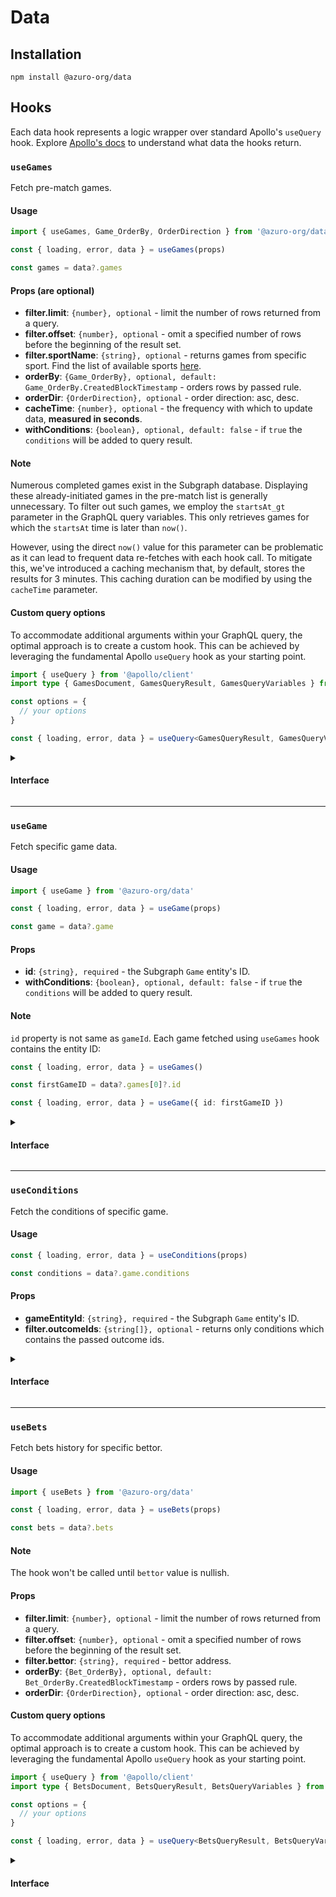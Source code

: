 # Data

## Installation

```
npm install @azuro-org/data
```

## Hooks

Each data hook represents a logic wrapper over standard Apollo's `useQuery` hook. Explore [Apollo's docs](https://www.apollographql.com/docs/react/api/react/hooks#usequery) to understand what data the hooks return.


### `useGames`

Fetch pre-match games.

#### Usage

```ts
import { useGames, Game_OrderBy, OrderDirection } from '@azuro-org/data'

const { loading, error, data } = useGames(props)

const games = data?.games
```

#### Props (are optional)

- **filter.limit**: `{number}, optional` - limit the number of rows returned from a query.
- **filter.offset**: `{number}, optional` - omit a specified number of rows before the beginning of the result set.
- **filter.sportName**: `{string}, optional` - returns games from specific sport. Find the list of available sports [here](https://thegraph.azuro.org/subgraphs/name/azuro-protocol/azuro-api-polygon-v2/graphql?query=%7B%0A++sports+%7B%0A++++name%0A++%7D%0A%7D).
- **orderBy**: `{Game_OrderBy}, optional, default: Game_OrderBy.CreatedBlockTimestamp` - orders rows by passed rule.
- **orderDir**: `{OrderDirection}, optional` - order direction: asc, desc.
- **cacheTime**: `{number}, optional` - the frequency with which to update data, **measured in seconds**.
- **withConditions**: `{boolean}, optional, default: false` - if `true` the `conditions` will be added to query result.

#### Note

Numerous completed games exist in the Subgraph database. Displaying these already-initiated games in the pre-match list is generally unnecessary. To filter out such games, we employ the `startsAt_gt` parameter in the GraphQL query variables. This only retrieves games for which the `startsAt` time is later than `now()`.

However, using the direct `now()` value for this parameter can be problematic as it can lead to frequent data re-fetches with each hook call. To mitigate this, we've introduced a caching mechanism that, by default, stores the results for 3 minutes. This caching duration can be modified by using the `cacheTime` parameter.

#### Custom query options

To accommodate additional arguments within your GraphQL query, the optimal approach is to create a custom hook. This can be achieved by leveraging the fundamental Apollo `useQuery` hook as your starting point.

```ts
import { useQuery } from '@apollo/client'
import type { GamesDocument, GamesQueryResult, GamesQueryVariables } from '@azuro-org/data'

const options = {
  // your options
}

const { loading, error, data } = useQuery<GamesQueryResult, GamesQueryVariables>(GamesDocument, options)
```

<details>
<summary><h4>Interface</h4></summary>

```ts
useGames(props: Props): QueryResult<Data>

type Props = {
  filter?: {
    limit?: number
    offset?: number
    sportName?: string
  }
  orderBy?: Game_OrderBy
  orderDir?: OrderDirection
  cacheTime?: number
  withConditions?: boolean
}

type Data = { 
  games: Array<{ 
    id: string
    gameId: any
    title?: string | null
    startsAt: any
    sport: { 
      slug: string
      name: string 
    }
    league: {
      slug: string
      name: string
      country: { 
        slug: string
        name: string 
      } 
    }
    participants: Array<{ 
      image?: string | null
      name: string 
    }>
    conditions: Array<{
      id: string
      conditionId: any
      core: {
        address: string
        liquidityPool: {
          address: string
        }
      }
      outcomes: Array<{
        outcomeId: any
        odds: any
      }>
    }>
  }> 
}
```
</details>

---

### `useGame`

Fetch specific game data.

#### Usage

```ts
import { useGame } from '@azuro-org/data'

const { loading, error, data } = useGame(props)

const game = data?.game
```

#### Props

- **id**: `{string}, required` - the Subgraph `Game` entity's ID.
- **withConditions**: `{boolean}, optional, default: false` - if `true` the `conditions` will be added to query result.

#### Note

`id` property is not same as `gameId`. Each game fetched using `useGames` hook contains the entity ID: 

```ts
const { loading, error, data } = useGames()

const firstGameID = data?.games[0]?.id
```

```ts
const { loading, error, data } = useGame({ id: firstGameID })
```

<details>
<summary><h4>Interface</h4></summary>

```ts
useGame(props: Props): QueryResult<Data>

type Props = {
  id: string
  withConditions?: boolean
}

type Data = { 
  game: { 
    id: string
    gameId: any
    title?: string | null
    startsAt: any
    sport: { 
      slug: string
      name: string 
    }
    league: {
      slug: string
      name: string
      country: { 
        slug: string
        name: string 
      } 
    }
    participants: Array<{ 
      image?: string | null
      name: string 
    }>
    conditions: Array<{
      id: string
      conditionId: any
      core: {
        address: string
        liquidityPool: {
          address: string
        }
      }
      outcomes: Array<{
        outcomeId: any
        odds: any
      }>
    }>
  } 
}
```
</details>

---

### `useConditions`

Fetch the conditions of specific game.

#### Usage

```ts
const { loading, error, data } = useConditions(props)

const conditions = data?.game.conditions
```

#### Props

- **gameEntityId**: `{string}, required` - the Subgraph `Game` entity's ID.
- **filter.outcomeIds**: `{string[]}, optional` - returns only conditions which contains the passed outcome ids.

<details>
<summary><h4>Interface</h4></summary>

```ts
useConditions(props: Props): QueryResult<Data>

type Props = {
  gameEntityId: string
  filter?: {
    outcomeIds?: string[]
  }
}

type Data = {
  conditions: Array<{
    id: string
    conditionId: any
    core: {
      address: string
      liquidityPool: {
        address: string
      }
    }
    outcomes: Array<{
      outcomeId: any
      odds: any
    }>
  }>
}
```
</details>

---

### `useBets`

Fetch bets history for specific bettor.

#### Usage

```ts
import { useBets } from '@azuro-org/data'

const { loading, error, data } = useBets(props)

const bets = data?.bets
```

#### Note

The hook won't be called until `bettor` value is nullish.

#### Props

- **filter.limit**: `{number}, optional` - limit the number of rows returned from a query.
- **filter.offset**: `{number}, optional` - omit a specified number of rows before the beginning of the result set.
- **filter.bettor**: `{string}, required` - bettor address.
- **orderBy**: `{Bet_OrderBy}, optional, default: Bet_OrderBy.CreatedBlockTimestamp` - orders rows by passed rule.
- **orderDir**: `{OrderDirection}, optional` - order direction: asc, desc.

#### Custom query options

To accommodate additional arguments within your GraphQL query, the optimal approach is to create a custom hook. This can be achieved by leveraging the fundamental Apollo `useQuery` hook as your starting point.

```ts
import { useQuery } from '@apollo/client'
import type { BetsDocument, BetsQueryResult, BetsQueryVariables } from '@azuro-org/data'

const options = {
  // your options
}

const { loading, error, data } = useQuery<BetsQueryResult, BetsQueryVariables>(BetsDocument, options)
```

<details>
<summary><h4>Interface</h4></summary>

```ts
useBets(props: Props): QueryResult<Data>

type Props = {
  filter: {
    limit?: number
    offset?: number
    bettor: string
  }
  orderBy?: Bet_OrderBy
  orderDir?: OrderDirection
}

enum BetType {
  Express = 'Express',
  Ordinar = 'Ordinar'
}

enum BetStatus {
  Accepted = 'Accepted',
  Canceled = 'Canceled',
  Resolved = 'Resolved'
}

enum BetResult {
  Lost = 'Lost',
  Won = 'Won'
}

enum SelectionResult {
  Lost = 'Lost',
  Won = 'Won'
}

type Data = { 
  bets: Array<{ 
    id: string
    type: BetType
    amount: any
    status: BetStatus
    payout?: any | null
    potentialPayout: any
    result?: BetResult | null
    isRedeemed: boolean
    odds: any
    tokenId: any
    createdAt: any
    txHash: string
    core: {
      address: string 
    }
    selections: Array<{
      odds: any
      result?: SelectionResult | null
      outcome: {
        outcomeId: any
        condition: {
          conditionId: any
          game: {
            id: string
            gameId: any
            title?: string | null
            startsAt: any
            sport: {
              slug: string
              name: string 
            }
            league: {
              slug: string
              name: string
              country: {
                slug: string
                name: string 
              } 
            }
            participants: Array<{
              image?: string | null
              name: string 
            }> 
          } 
        } 
      } 
    }> 
  }> 
}
```
</details>
